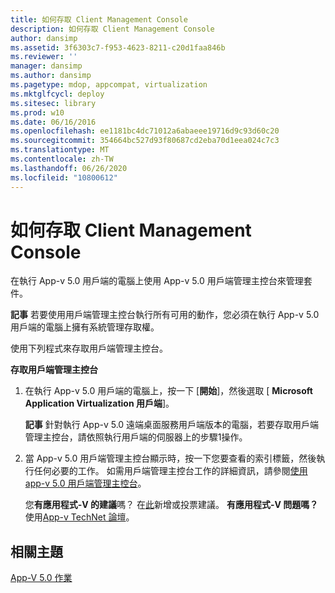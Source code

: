 ```yaml
---
title: 如何存取 Client Management Console
description: 如何存取 Client Management Console
author: dansimp
ms.assetid: 3f6303c7-f953-4623-8211-c20d1faa846b
ms.reviewer: ''
manager: dansimp
ms.author: dansimp
ms.pagetype: mdop, appcompat, virtualization
ms.mktglfcycl: deploy
ms.sitesec: library
ms.prod: w10
ms.date: 06/16/2016
ms.openlocfilehash: ee1181bc4dc71012a6abaeee19716d9c93d60c20
ms.sourcegitcommit: 354664bc527d93f80687cd2eba70d1eea024c7c3
ms.translationtype: MT
ms.contentlocale: zh-TW
ms.lasthandoff: 06/26/2020
ms.locfileid: "10800612"
---
```

# 如何存取 Client Management Console


在執行 App-v 5.0 用戶端的電腦上使用 App-v 5.0 用戶端管理主控台來管理套件。

**記事** 若要使用用戶端管理主控台執行所有可用的動作，您必須在執行 App-v 5.0 用戶端的電腦上擁有系統管理存取權。

 

使用下列程式來存取用戶端管理主控台。

**存取用戶端管理主控台**

1.  在執行 App-v 5.0 用戶端的電腦上，按一下 [**開始**]，然後選取 [ **Microsoft Application Virtualization 用戶端**]。

    **記事** 針對執行 App-v 5.0 遠端桌面服務用戶端版本的電腦，若要存取用戶端管理主控台，請依照執行用戶端的伺服器上的步驟1操作。

     

2.  當 App-v 5.0 用戶端管理主控台顯示時，按一下您要查看的索引標籤，然後執行任何必要的工作。 如需用戶端管理主控台工作的詳細資訊，請參閱[使用 app-v 5.0 用戶端管理主控台](using-the-app-v-50-client-management-console.md)。

    您**有應用程式-V 的建議**嗎？ 在[此](http://appv.uservoice.com/forums/280448-microsoft-application-virtualization)新增或投票建議。 **有應用程式-V 問題嗎？** 使用[App-v TechNet 論壇](https://social.technet.microsoft.com/Forums/home?forum=mdopappv)。

## 相關主題


[App-V 5.0 作業](operations-for-app-v-50.md)

 

 






